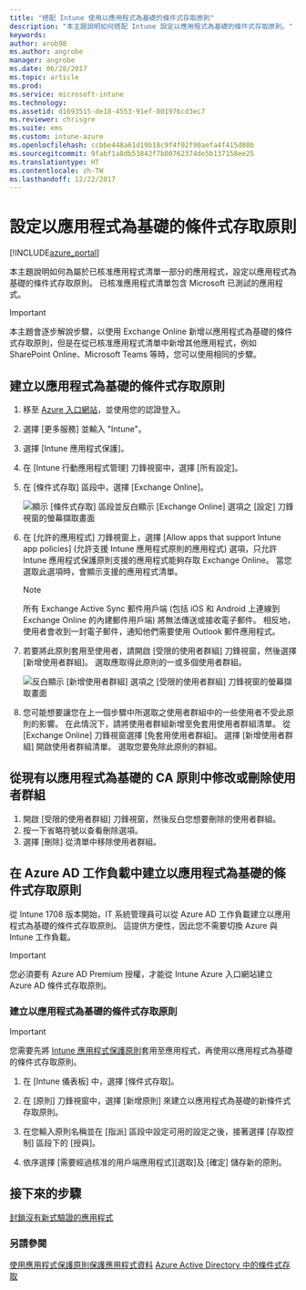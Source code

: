 ```yaml
---
title: "搭配 Intune 使用以應用程式為基礎的條件式存取原則"
description: "本主題說明如何搭配 Intune 設定以應用程式為基礎的條件式存取原則。"
keywords: 
author: arob98
ms.author: angrobe
manager: angrobe
ms.date: 06/28/2017
ms.topic: article
ms.prod: 
ms.service: microsoft-intune
ms.technology: 
ms.assetid: d1693515-de18-4553-91ef-801976cd3ec7
ms.reviewer: chrisgre
ms.suite: ems
ms.custom: intune-azure
ms.openlocfilehash: ccbbe448a61d19b18c9f4f02f90aefa4f415d80b
ms.sourcegitcommit: 9fabf1a8db53842f7b00762374de5b137158ee25
ms.translationtype: HT
ms.contentlocale: zh-TW
ms.lasthandoff: 12/22/2017
---
```

# <a name="set-up-app-based-conditional-access-policies"></a>設定以應用程式為基礎的條件式存取原則

[!INCLUDE[azure_portal](./includes/azure_portal.md)]

本主題說明如何為屬於已核准應用程式清單一部分的應用程式，設定以應用程式為基礎的條件式存取原則。 已核准應用程式清單包含 Microsoft 已測試的應用程式。

> [!IMPORTANT]
> 本主題會逐步解說步驟，以使用 Exchange Online 新增以應用程式為基礎的條件式存取原則，但是在從已核准應用程式清單中新增其他應用程式，例如 SharePoint Online、Microsoft Teams 等時，您可以使用相同的步驟。

## <a name="to-create-an-app-based-conditional-access-policy"></a>建立以應用程式為基礎的條件式存取原則
1.  移至 [Azure 入口網站](https://portal.azure.com)，並使用您的認證登入。

2.  選擇 [更多服務] 並輸入 "Intune"。

3.  選擇 [Intune 應用程式保護]。

4.  在 [Intune 行動應用程式管理] 刀鋒視窗中，選擇 [所有設定]。

5.  在 [條件式存取] 區段中，選擇 [Exchange Online]。

    ![顯示 [條件式存取] 區段並反白顯示 [Exchange Online] 選項之 [設定] 刀鋒視窗的螢幕擷取畫面](./media/MAM-conditional-access-1.png)

6. 在 [允許的應用程式] 刀鋒視窗上，選擇 [Allow apps that support Intune app policies] \(允許支援 Intune 應用程式原則的應用程式) 選項，只允許 Intune 應用程式保護原則支援的應用程式能夠存取 Exchange Online。 當您選取此選項時，會顯示支援的應用程式清單。

    > [!NOTE]
    > 所有 Exchange Active Sync 郵件用戶端 (包括 iOS 和 Android 上連線到 Exchange Online 的內建郵件用戶端) 將無法傳送或接收電子郵件。 相反地，使用者會收到一封電子郵件，通知他們需要使用 Outlook 郵件應用程式。

7. 若要將此原則套用至使用者，請開啟 [受限的使用者群組] 刀鋒視窗，然後選擇 [新增使用者群組]。 選取應取得此原則的一或多個使用者群組。

    ![反白顯示 [新增使用者群組] 選項之 [受限的使用者群組] 刀鋒視窗的螢幕擷取畫面](./media/mam-ca-add-user-group.png)

8. 您可能想要讓您在上一個步驟中所選取之使用者群組中的一些使用者不受此原則的影響。 在此情況下，請將使用者群組新增至免套用使用者群組清單。 從 [Exchange Online] 刀鋒視窗選擇 [免套用使用者群組]。 選擇 [新增使用者群組] 開啟使用者群組清單。 選取您要免除此原則的群組。

## <a name="to-modify-or-delete-user-groups-from-an-existing-app-based-ca-policy"></a>從現有以應用程式為基礎的 CA 原則中修改或刪除使用者群組

1. 開啟 [受限的使用者群組] 刀鋒視窗，然後反白您想要刪除的使用者群組。
2. 按一下省略符號以查看刪除選項。
3. 選擇 [刪除] 從清單中移除使用者群組。

## <a name="create-app-based-conditional-access-policies-in-azure-ad-workload"></a>在 Azure AD 工作負載中建立以應用程式為基礎的條件式存取原則

從 Intune 1708 版本開始，IT 系統管理員可以從 Azure AD 工作負載建立以應用程式為基礎的條件式存取原則。 這提供方便性，因此您不需要切換 Azure 與 Intune 工作負載。

> [!IMPORTANT]
> 您必須要有 Azure AD Premium 授權，才能從 Intune Azure 入口網站建立 Azure AD 條件式存取原則。

### <a name="to-create-an-app-based-conditional-access-policy"></a>建立以應用程式為基礎的條件式存取原則

> [!IMPORTANT]
> 您需要先將 [Intune 應用程式保護原則](app-protection-policies.md)套用至應用程式，再使用以應用程式為基礎的條件式存取原則。

1. 在 [Intune 儀表板] 中，選擇 [條件式存取]。

2. 在 [原則] 刀鋒視窗中，選擇 [新增原則] 來建立以應用程式為基礎的新條件式存取原則。

4. 在您輸入原則名稱並在 [指派] 區段中設定可用的設定之後，接著選擇 [存取控制] 區段下的 [授與]。

5. 依序選擇 [需要經過核准的用戶端應用程式][選取]及 [確定] 儲存新的原則。

## <a name="next-steps"></a>接下來的步驟
[封鎖沒有新式驗證的應用程式](app-modern-authentication-block.md)

### <a name="see-also"></a>另請參閱

[使用應用程式保護原則保護應用程式資料](app-protection-policies.md)
[Azure Active Directory 中的條件式存取](https://docs.microsoft.com/azure/active-directory/active-directory-conditional-access)
